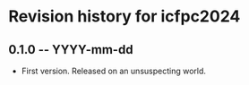 # Revision history for icfpc2024

## 0.1.0 -- YYYY-mm-dd

* First version. Released on an unsuspecting world.
